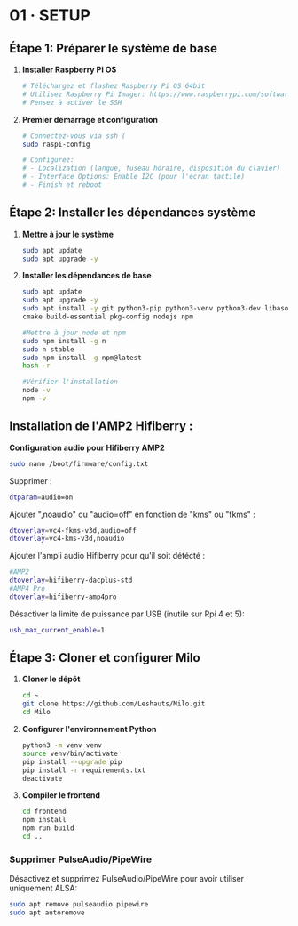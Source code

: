 
# 01 · SETUP

## Étape 1: Préparer le système de base

1.  **Installer Raspberry Pi OS**

    ```bash
    # Téléchargez et flashez Raspberry Pi OS 64bit
    # Utilisez Raspberry Pi Imager: https://www.raspberrypi.com/software/
    # Pensez à activer le SSH
    ```
    
3.  **Premier démarrage et configuration**
    
    ```bash
    # Connectez-vous via ssh (
    sudo raspi-config
    
    # Configurez:
    # - Localization (langue, fuseau horaire, disposition du clavier)
    # - Interface Options: Enable I2C (pour l'écran tactile)
    # - Finish et reboot
    ```
    

## Étape 2: Installer les dépendances système

1.  **Mettre à jour le système**

    ```bash
    sudo apt update
    sudo apt upgrade -y
    ```
    
2.  **Installer les dépendances de base**

    ```bash
    sudo apt update
    sudo apt upgrade -y
    sudo apt install -y git python3-pip python3-venv python3-dev libasound2-dev libssl-dev \
    cmake build-essential pkg-config nodejs npm

	#Mettre à jour node et npm
    sudo npm install -g n
    sudo n stable
    sudo npm install -g npm@latest
    hash -r

	#Vérifier l'installation
	node -v
	npm -v
    ```


## Installation de l'AMP2 Hifiberry :

**Configuration audio pour Hifiberry AMP2**

```bash
sudo nano /boot/firmware/config.txt
```

Supprimer :
```bash
dtparam=audio=on
```
Ajouter ",noaudio" ou "audio=off" en fonction de "kms" ou "fkms" :
```bash
dtoverlay=vc4-fkms-v3d,audio=off
dtoverlay=vc4-kms-v3d,noaudio
```
Ajouter l'ampli audio Hifiberry pour qu'il soit détécté :
```bash
#AMP2
dtoverlay=hifiberry-dacplus-std
#AMP4 Pro
dtoverlay=hifiberry-amp4pro
```
Désactiver la limite de puissance par USB (inutile sur Rpi 4 et 5):
```bash
usb_max_current_enable=1
```
 
## Étape 3: Cloner et configurer Milo

1.  **Cloner le dépôt**

    ```bash
    cd ~
    git clone https://github.com/Leshauts/Milo.git
    cd Milo
    ```
    
2.  **Configurer l'environnement Python**

    ```bash
    python3 -m venv venv
    source venv/bin/activate
    pip install --upgrade pip
    pip install -r requirements.txt
    deactivate
    ```
    
3.  **Compiler le frontend**

    ```bash
    cd frontend
    npm install
    npm run build
    cd ..
    ```

### Supprimer PulseAudio/PipeWire


Désactivez et supprimez PulseAudio/PipeWire pour avoir utiliser uniquement ALSA:
```bash
sudo apt remove pulseaudio pipewire
sudo apt autoremove
```

